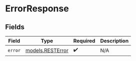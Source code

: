 # ErrorResponse


## Fields

| Field                                      | Type                                       | Required                                   | Description                                |
| ------------------------------------------ | ------------------------------------------ | ------------------------------------------ | ------------------------------------------ |
| `error`                                    | [models.RESTError](../models/resterror.md) | :heavy_check_mark:                         | N/A                                        |